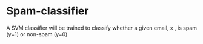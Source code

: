 # Spam-classifier
A SVM classifier will be trained to classify whether a given email, x , is spam (y=1) or non-spam (y=0)
